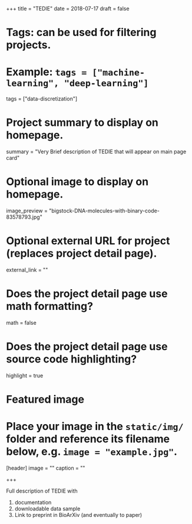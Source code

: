+++
title = "TEDIE"
date = 2018-07-17
draft = false

# Tags: can be used for filtering projects.
# Example: `tags = ["machine-learning", "deep-learning"]`
tags = ["data-discretization"]

# Project summary to display on homepage.
summary = "Very Brief description of TEDIE that will appear on main page card"


# Optional image to display on homepage.
image_preview = "bigstock-DNA-molecules-with-binary-code-83578793.jpg"

# Optional external URL for project (replaces project detail page).
external_link = ""


# Does the project detail page use math formatting?
math = false

# Does the project detail page use source code highlighting?
highlight = true

# Featured image
# Place your image in the `static/img/` folder and reference its filename below, e.g. `image = "example.jpg"`.
[header]
image = ""
caption = ""

+++

Full description of TEDIE with 
1) documentation 
2) downloadable data sample
3) Link to preprint in BioArXiv (and eventually to paper)
